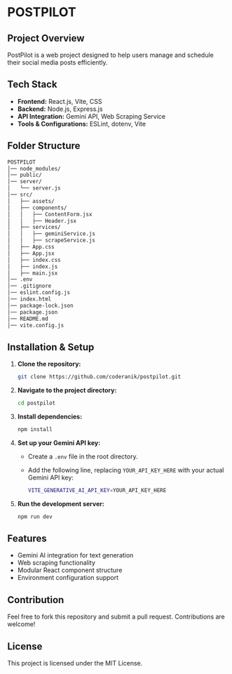# POSTPILOT

## Project Overview

PostPilot is a web project designed to help users manage and schedule their social media posts efficiently.

## Tech Stack

- **Frontend:** React.js, Vite, CSS
- **Backend:** Node.js, Express.js
- **API Integration:** Gemini API, Web Scraping Service
- **Tools & Configurations:** ESLint, dotenv, Vite

## Folder Structure

```sh
POSTPILOT
│── node_modules/
│── public/
│── server/
│   └── server.js
│── src/
│   ├── assets/
│   ├── components/
│   │   ├── ContentForm.jsx
│   │   ├── Header.jsx
│   ├── services/
│   │   ├── geminiService.js
│   │   ├── scrapeService.js
│   ├── App.css
│   ├── App.jsx
│   ├── index.css
│   ├── index.js
│   ├── main.jsx
│── .env
│── .gitignore
│── eslint.config.js
│── index.html
│── package-lock.json
│── package.json
│── README.md
│── vite.config.js
```

## Installation & Setup

1. **Clone the repository:**

   ```sh
   git clone https://github.com/coderanik/postpilot.git
   ```

2. **Navigate to the project directory:**

   ```sh
   cd postpilot
   ```

3. **Install dependencies:**

   ```sh
   npm install
   ```

4. **Set up your Gemini API key:**
   - Create a `.env` file in the root directory.
   - Add the following line, replacing `YOUR_API_KEY_HERE` with your actual Gemini API key:

     ```sh
     VITE_GENERATIVE_AI_API_KEY=YOUR_API_KEY_HERE
     ```

5. **Run the development server:**

   ```sh
   npm run dev
   ```

## Features

- Gemini AI integration for text generation
- Web scraping functionality
- Modular React component structure
- Environment configuration support

## Contribution

Feel free to fork this repository and submit a pull request. Contributions are welcome!

## License

This project is licensed under the MIT License.
